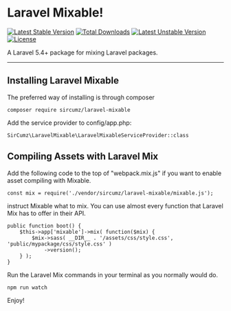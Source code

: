 Laravel Mixable!
===================
[![Latest Stable Version](https://poser.pugx.org/sircumz/laravel-mixable/v/stable)](https://packagist.org/packages/sircumz/laravel-mixable) [![Total Downloads](https://poser.pugx.org/sircumz/laravel-mixable/downloads)](https://packagist.org/packages/sircumz/laravel-mixable) [![Latest Unstable Version](https://poser.pugx.org/sircumz/laravel-mixable/v/unstable)](https://packagist.org/packages/sircumz/laravel-mixable) [![License](https://poser.pugx.org/sircumz/laravel-mixable/license)](https://packagist.org/packages/sircumz/laravel-mixable)

A Laravel 5.4+ package for mixing Laravel packages.

----------

Installing Laravel Mixable
-------
The preferred way of installing is through composer

    composer require sircumz/laravel-mixable

Add the service provider to config/app.php:

    SirCumz\LaravelMixable\LaravelMixableServiceProvider::class


Compiling Assets with Laravel Mix
-------
Add the following code to the top of "webpack.mix.js" if you want to enable asset compiling with Mixable.

    const mix = require('./vendor/sircumz/laravel-mixable/mixable.js');

 instruct Mixable what to mix. You can use almost every function that Laravel Mix has to offer in their API.

    public function boot() {
        $this->app['mixable']->mix( function($mix) {
            $mix->sass( __DIR__ . '/assets/css/style.css', 'public/mypackage/css/style.css' )
                ->version();
        } );
    }

 Run the Laravel Mix commands in your terminal as you normally would do.

    npm run watch

Enjoy!

